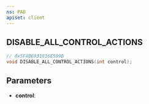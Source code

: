 ```yaml
---
ns: PAD
apiset: client
---
```

## DISABLE_ALL_CONTROL_ACTIONS

```c
// 0x5F4B6931816E599B
void DISABLE_ALL_CONTROL_ACTIONS(int control);
```


## Parameters
* **control**: